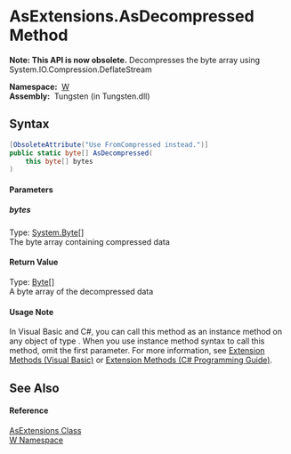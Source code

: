 AsExtensions.AsDecompressed Method
==================================
   

**Note: This API is now obsolete.**
Decompresses the byte array using System.IO.Compression.DeflateStream

  **Namespace:**  [W][1]  
  **Assembly:**  Tungsten (in Tungsten.dll)

Syntax
------

```csharp
[ObsoleteAttribute("Use FromCompressed instead.")]
public static byte[] AsDecompressed(
	this byte[] bytes
)
```

#### Parameters

##### *bytes*
Type: [System.Byte][2][]  
The byte array containing compressed data

#### Return Value
Type: [Byte][2][]  
A byte array of the decompressed data
#### Usage Note
In Visual Basic and C#, you can call this method as an instance method on any object of type . When you use instance method syntax to call this method, omit the first parameter. For more information, see [Extension Methods (Visual Basic)][3] or [Extension Methods (C# Programming Guide)][4].

See Also
--------

#### Reference
[AsExtensions Class][5]  
[W Namespace][1]  

[1]: ../README.md
[2]: http://msdn.microsoft.com/en-us/library/yyb1w04y
[3]: http://msdn.microsoft.com/en-us/library/bb384936.aspx
[4]: http://msdn.microsoft.com/en-us/library/bb383977.aspx
[5]: README.md